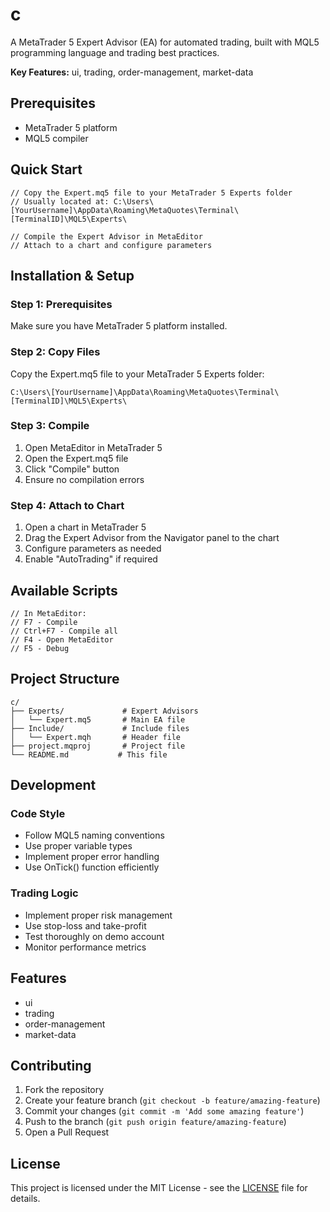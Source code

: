 # c

A MetaTrader 5 Expert Advisor (EA) for automated trading, built with MQL5 programming language and trading best practices.

**Key Features:** ui, trading, order-management, market-data

## Prerequisites

- MetaTrader 5 platform
- MQL5 compiler

## Quick Start

```mql5
// Copy the Expert.mq5 file to your MetaTrader 5 Experts folder
// Usually located at: C:\Users\[YourUsername]\AppData\Roaming\MetaQuotes\Terminal\[TerminalID]\MQL5\Experts\

// Compile the Expert Advisor in MetaEditor
// Attach to a chart and configure parameters
```

## Installation & Setup

### Step 1: Prerequisites
Make sure you have MetaTrader 5 platform installed.

### Step 2: Copy Files
Copy the Expert.mq5 file to your MetaTrader 5 Experts folder:
```
C:\Users\[YourUsername]\AppData\Roaming\MetaQuotes\Terminal\[TerminalID]\MQL5\Experts\
```

### Step 3: Compile
1. Open MetaEditor in MetaTrader 5
2. Open the Expert.mq5 file
3. Click "Compile" button
4. Ensure no compilation errors

### Step 4: Attach to Chart
1. Open a chart in MetaTrader 5
2. Drag the Expert Advisor from the Navigator panel to the chart
3. Configure parameters as needed
4. Enable "AutoTrading" if required

## Available Scripts

```mql5
// In MetaEditor:
// F7 - Compile
// Ctrl+F7 - Compile all
// F4 - Open MetaEditor
// F5 - Debug
```

## Project Structure

```
c/
├── Experts/             # Expert Advisors
│   └── Expert.mq5       # Main EA file
├── Include/             # Include files
│   └── Expert.mqh       # Header file
├── project.mqproj       # Project file
└── README.md           # This file
```

## Development

### Code Style
- Follow MQL5 naming conventions
- Use proper variable types
- Implement proper error handling
- Use OnTick() function efficiently

### Trading Logic
- Implement proper risk management
- Use stop-loss and take-profit
- Test thoroughly on demo account
- Monitor performance metrics

## Features

- ui
- trading
- order-management
- market-data

## Contributing

1. Fork the repository
2. Create your feature branch (`git checkout -b feature/amazing-feature`)
3. Commit your changes (`git commit -m 'Add some amazing feature'`)
4. Push to the branch (`git push origin feature/amazing-feature`)
5. Open a Pull Request

## License

This project is licensed under the MIT License - see the [LICENSE](LICENSE) file for details.
